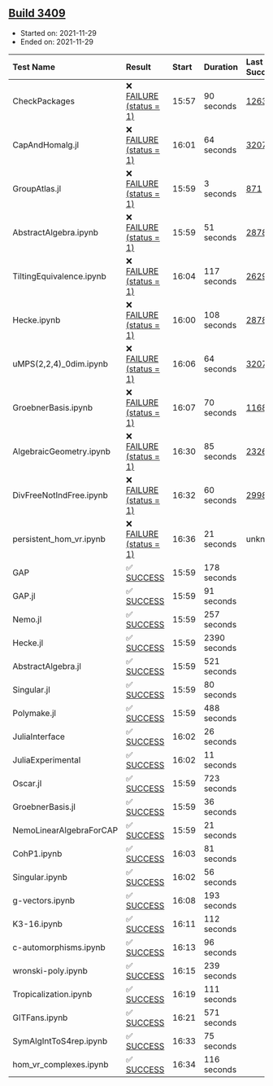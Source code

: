 ## [Build 3409](https://oscarci.mathematik.uni-kl.de/job/oscar-stable/3409/)

* Started on: 2021-11-29
* Ended on: 2021-11-29

| Test Name    | Result | Start | Duration | Last Success | First Failure |
|:-------------|:-------|:------|:---------|:-------------|:--------------|
| CheckPackages | ❌ [FAILURE (status = 1)](https://oscarci.mathematik.uni-kl.de/job/oscar-stable/3409/artifact/logs/build-3409/CheckPackages.log) | 15:57 | 90 seconds | [1263](https://oscarci.mathematik.uni-kl.de/job/oscar-stable/1263/) | [1264](https://oscarci.mathematik.uni-kl.de/job/oscar-stable/1264/) |
| CapAndHomalg.jl | ❌ [FAILURE (status = 1)](https://oscarci.mathematik.uni-kl.de/job/oscar-stable/3409/artifact/logs/build-3409/CapAndHomalg.jl.log) | 16:01 | 64 seconds | [3207](https://oscarci.mathematik.uni-kl.de/job/oscar-stable/3207/) | [3208](https://oscarci.mathematik.uni-kl.de/job/oscar-stable/3208/) |
| GroupAtlas.jl | ❌ [FAILURE (status = 1)](https://oscarci.mathematik.uni-kl.de/job/oscar-stable/3409/artifact/logs/build-3409/GroupAtlas.jl.log) | 15:59 | 3 seconds | [871](https://oscarci.mathematik.uni-kl.de/job/oscar-stable/871/) | [872](https://oscarci.mathematik.uni-kl.de/job/oscar-stable/872/) |
| AbstractAlgebra.ipynb | ❌ [FAILURE (status = 1)](https://oscarci.mathematik.uni-kl.de/job/oscar-stable/3409/artifact/logs/build-3409/AbstractAlgebra.ipynb.log) | 15:59 | 51 seconds | [2878](https://oscarci.mathematik.uni-kl.de/job/oscar-stable/2878/) | [2879](https://oscarci.mathematik.uni-kl.de/job/oscar-stable/2879/) |
| TiltingEquivalence.ipynb | ❌ [FAILURE (status = 1)](https://oscarci.mathematik.uni-kl.de/job/oscar-stable/3409/artifact/logs/build-3409/TiltingEquivalence.ipynb.log) | 16:04 | 117 seconds | [2629](https://oscarci.mathematik.uni-kl.de/job/oscar-stable/2629/) | [2630](https://oscarci.mathematik.uni-kl.de/job/oscar-stable/2630/) |
| Hecke.ipynb | ❌ [FAILURE (status = 1)](https://oscarci.mathematik.uni-kl.de/job/oscar-stable/3409/artifact/logs/build-3409/Hecke.ipynb.log) | 16:00 | 108 seconds | [2878](https://oscarci.mathematik.uni-kl.de/job/oscar-stable/2878/) | [2879](https://oscarci.mathematik.uni-kl.de/job/oscar-stable/2879/) |
| uMPS(2,2,4)_0dim.ipynb | ❌ [FAILURE (status = 1)](https://oscarci.mathematik.uni-kl.de/job/oscar-stable/3409/artifact/logs/build-3409/uMPS-2-2-4-_0dim.ipynb.log) | 16:06 | 64 seconds | [3207](https://oscarci.mathematik.uni-kl.de/job/oscar-stable/3207/) | [3208](https://oscarci.mathematik.uni-kl.de/job/oscar-stable/3208/) |
| GroebnerBasis.ipynb | ❌ [FAILURE (status = 1)](https://oscarci.mathematik.uni-kl.de/job/oscar-stable/3409/artifact/logs/build-3409/GroebnerBasis.ipynb.log) | 16:07 | 70 seconds | [1168](https://oscarci.mathematik.uni-kl.de/job/oscar-stable/1168/) | [1169](https://oscarci.mathematik.uni-kl.de/job/oscar-stable/1169/) |
| AlgebraicGeometry.ipynb | ❌ [FAILURE (status = 1)](https://oscarci.mathematik.uni-kl.de/job/oscar-stable/3409/artifact/logs/build-3409/AlgebraicGeometry.ipynb.log) | 16:30 | 85 seconds | [2326](https://oscarci.mathematik.uni-kl.de/job/oscar-stable/2326/) | [2327](https://oscarci.mathematik.uni-kl.de/job/oscar-stable/2327/) |
| DivFreeNotIndFree.ipynb | ❌ [FAILURE (status = 1)](https://oscarci.mathematik.uni-kl.de/job/oscar-stable/3409/artifact/logs/build-3409/DivFreeNotIndFree.ipynb.log) | 16:32 | 60 seconds | [2998](https://oscarci.mathematik.uni-kl.de/job/oscar-stable/2998/) | [2999](https://oscarci.mathematik.uni-kl.de/job/oscar-stable/2999/) |
| persistent_hom_vr.ipynb | ❌ [FAILURE (status = 1)](https://oscarci.mathematik.uni-kl.de/job/oscar-stable/3409/artifact/logs/build-3409/persistent_hom_vr.ipynb.log) | 16:36 | 21 seconds | unknown | unknown |
| GAP | ✅ [SUCCESS](https://oscarci.mathematik.uni-kl.de/job/oscar-stable/3409/artifact/logs/build-3409/GAP.log) | 15:59 | 178 seconds |  |  |
| GAP.jl | ✅ [SUCCESS](https://oscarci.mathematik.uni-kl.de/job/oscar-stable/3409/artifact/logs/build-3409/GAP.jl.log) | 15:59 | 91 seconds |  |  |
| Nemo.jl | ✅ [SUCCESS](https://oscarci.mathematik.uni-kl.de/job/oscar-stable/3409/artifact/logs/build-3409/Nemo.jl.log) | 15:59 | 257 seconds |  |  |
| Hecke.jl | ✅ [SUCCESS](https://oscarci.mathematik.uni-kl.de/job/oscar-stable/3409/artifact/logs/build-3409/Hecke.jl.log) | 15:59 | 2390 seconds |  |  |
| AbstractAlgebra.jl | ✅ [SUCCESS](https://oscarci.mathematik.uni-kl.de/job/oscar-stable/3409/artifact/logs/build-3409/AbstractAlgebra.jl.log) | 15:59 | 521 seconds |  |  |
| Singular.jl | ✅ [SUCCESS](https://oscarci.mathematik.uni-kl.de/job/oscar-stable/3409/artifact/logs/build-3409/Singular.jl.log) | 15:59 | 80 seconds |  |  |
| Polymake.jl | ✅ [SUCCESS](https://oscarci.mathematik.uni-kl.de/job/oscar-stable/3409/artifact/logs/build-3409/Polymake.jl.log) | 15:59 | 488 seconds |  |  |
| JuliaInterface | ✅ [SUCCESS](https://oscarci.mathematik.uni-kl.de/job/oscar-stable/3409/artifact/logs/build-3409/JuliaInterface.log) | 16:02 | 26 seconds |  |  |
| JuliaExperimental | ✅ [SUCCESS](https://oscarci.mathematik.uni-kl.de/job/oscar-stable/3409/artifact/logs/build-3409/JuliaExperimental.log) | 16:02 | 11 seconds |  |  |
| Oscar.jl | ✅ [SUCCESS](https://oscarci.mathematik.uni-kl.de/job/oscar-stable/3409/artifact/logs/build-3409/Oscar.jl.log) | 15:59 | 723 seconds |  |  |
| GroebnerBasis.jl | ✅ [SUCCESS](https://oscarci.mathematik.uni-kl.de/job/oscar-stable/3409/artifact/logs/build-3409/GroebnerBasis.jl.log) | 15:59 | 36 seconds |  |  |
| NemoLinearAlgebraForCAP | ✅ [SUCCESS](https://oscarci.mathematik.uni-kl.de/job/oscar-stable/3409/artifact/logs/build-3409/NemoLinearAlgebraForCAP.log) | 15:59 | 21 seconds |  |  |
| CohP1.ipynb | ✅ [SUCCESS](https://oscarci.mathematik.uni-kl.de/job/oscar-stable/3409/artifact/logs/build-3409/CohP1.ipynb.log) | 16:03 | 81 seconds |  |  |
| Singular.ipynb | ✅ [SUCCESS](https://oscarci.mathematik.uni-kl.de/job/oscar-stable/3409/artifact/logs/build-3409/Singular.ipynb.log) | 16:02 | 56 seconds |  |  |
| g-vectors.ipynb | ✅ [SUCCESS](https://oscarci.mathematik.uni-kl.de/job/oscar-stable/3409/artifact/logs/build-3409/g-vectors.ipynb.log) | 16:08 | 193 seconds |  |  |
| K3-16.ipynb | ✅ [SUCCESS](https://oscarci.mathematik.uni-kl.de/job/oscar-stable/3409/artifact/logs/build-3409/K3-16.ipynb.log) | 16:11 | 112 seconds |  |  |
| c-automorphisms.ipynb | ✅ [SUCCESS](https://oscarci.mathematik.uni-kl.de/job/oscar-stable/3409/artifact/logs/build-3409/c-automorphisms.ipynb.log) | 16:13 | 96 seconds |  |  |
| wronski-poly.ipynb | ✅ [SUCCESS](https://oscarci.mathematik.uni-kl.de/job/oscar-stable/3409/artifact/logs/build-3409/wronski-poly.ipynb.log) | 16:15 | 239 seconds |  |  |
| Tropicalization.ipynb | ✅ [SUCCESS](https://oscarci.mathematik.uni-kl.de/job/oscar-stable/3409/artifact/logs/build-3409/Tropicalization.ipynb.log) | 16:19 | 111 seconds |  |  |
| GITFans.ipynb | ✅ [SUCCESS](https://oscarci.mathematik.uni-kl.de/job/oscar-stable/3409/artifact/logs/build-3409/GITFans.ipynb.log) | 16:21 | 571 seconds |  |  |
| SymAlgIntToS4rep.ipynb | ✅ [SUCCESS](https://oscarci.mathematik.uni-kl.de/job/oscar-stable/3409/artifact/logs/build-3409/SymAlgIntToS4rep.ipynb.log) | 16:33 | 75 seconds |  |  |
| hom_vr_complexes.ipynb | ✅ [SUCCESS](https://oscarci.mathematik.uni-kl.de/job/oscar-stable/3409/artifact/logs/build-3409/hom_vr_complexes.ipynb.log) | 16:34 | 116 seconds |  |  |

